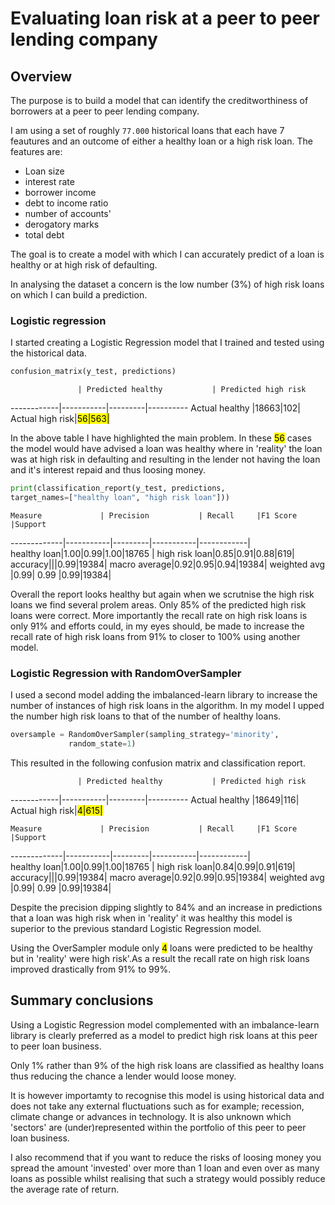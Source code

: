 # Evaluating loan risk at a peer to peer lending company

## Overview
The purpose is to build a model that can identify the creditworthiness of borrowers at a peer to peer lending company.

I am using a set of  roughly `77.000` historical  loans that each have 7 feautures and an outcome of either a healthy loan or a high risk loan.
The features are:

* Loan size
* interest rate
* borrower income
* debt to income ratio
* number of accounts'
* derogatory marks
* total debt

The goal is to create a model with which I can accurately predict of a loan is healthy or at high risk of defaulting.
 
 In analysing the dataset a concern is the low number (3%) of high risk loans on which I can build a prediction.
 
### Logistic regression
 
 I started creating a Logistic Regression model that I trained and tested using the historical data.
 
 ```python
 confusion_matrix(y_test, predictions)
 ```
 
 	               | Predicted healthy           | Predicted high risk   
------------|-----------|---------|----------
                          Actual healthy |18663|102|
                           Actual high risk|<mark>56|563|
 
 In the above table I have highlighted the main problem.
 In these <mark>56</mark> cases the model would have advised a loan was healthy  where in 'reality' the loan was at high risk in defaulting and resulting in the lender not having the loan and it's interest repaid and thus loosing money.  
 
 ```python
print(classification_report(y_test, predictions,  
target_names=["healthy loan", "high risk loan"])) 
 ```

 
	Measure             | Precision           | Recall     |F1 Score     |Support
-------------|-----------|---------|-----------|------------|      
                           healthy loan|1.00|0.99|1.00|18765 |
                           high risk loan|0.85|0.91|0.88|619|
                           accuracy|||0.99|19384|
                           macro average|0.92|0.95|0.94|19384|
                           weighted avg |0.99| 0.99 |0.99|19384|
                           
 Overall the report looks healthy but again when we scrutnise the high risk loans we find several prolem areas. Only 85% of the predicted  high risk loans were correct.  More importantly the recall rate on high risk loans is only 91% and efforts could, in my eyes should, be made to increase the recall rate of high risk loans from 91% to closer to 100% using another model.


### Logistic Regression with RandomOverSampler

I used a second model adding the imbalanced-learn library to increase the number of instances of high risk loans in the algorithm. In my model I upped the number high risk loans to that of the number of healthy loans. 

```python
oversample = RandomOverSampler(sampling_strategy='minority', 
			 random_state=1)
```

This resulted in the following confusion matrix and classification report.


 	               | Predicted healthy           | Predicted high risk   
------------|-----------|---------|----------
                          Actual healthy |18649|116|
                           Actual high risk|<mark>4|615|

	Measure             | Precision           | Recall     |F1 Score     |Support
-------------|-----------|---------|-----------|------------|      
                           healthy loan|1.00|0.99|1.00|18765 |
                           high risk loan|0.84|0.99|0.91|619|
                           accuracy|||0.99|19384|
                           macro average|0.92|0.99|0.95|19384|
                           weighted avg |0.99| 0.99 |0.99|19384|

Despite the precision dipping slightly to 84% and an increase in predictions that a loan was high risk when in 'reality' it was healthy this model is superior to the previous standard Logistic Regression model.  

Using the OverSampler module  only <mark>4</mark> loans were predicted to be healthy but in 'reality' were high risk'.As a result the recall rate on high risk loans improved drastically from 91% to 99%. 

   
## Summary conclusions

Using a Logistic Regression model complemented with an imbalance-learn library is clearly preferred as a model to predict high risk loans at this peer to peer loan business.

Only 1% rather than 9% of the high risk loans are classified as healthy loans thus reducing the chance a lender would loose money.

It is however importamty to recognise this model is using historical data and does not take any external fluctuations such as for example; recession, climate change or advances in technology. It is also unknown which 'sectors' are (under)represented within the portfolio of this peer to peer loan business.

I also recommend that if you want to reduce the risks of loosing money you spread the amount 'invested' over more than 1 loan and even over as many loans as possible whilst realising that such a strategy would possibly reduce the average rate of return.
